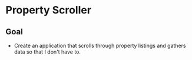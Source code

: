 # Property Scroller
## Goal
- Create an application that scrolls through property listings and gathers data so that I don't have to. 
